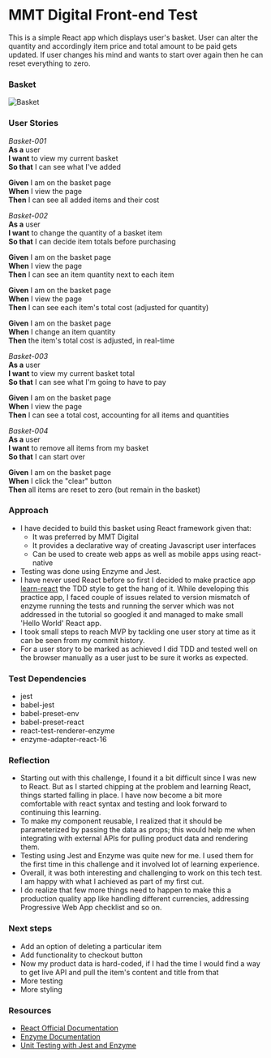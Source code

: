 # MMT Digital Front-end Test

This is a simple React app which displays user's basket. User can alter the quantity and accordingly item price and total amount to be paid gets updated. If user changes his mind and wants to start over again then he can reset everything to zero.

### Basket

![Basket](https://i.imgur.com/Lo3dAET.png)

### User Stories

*Basket-001*  
**As a** user  
**I want** to view my current basket  
**So that** I can see what I've added  

**Given** I am on the basket page  
**When** I view the page  
**Then** I can see all added items and their cost  

*Basket-002*  
**As a** user  
**I want** to change the quantity of a basket item  
**So that** I can decide item totals before purchasing  

**Given** I am on the basket page  
**When** I view the page  
**Then** I can see an item quantity next to each item  

**Given** I am on the basket page  
**When** I view the page  
**Then** I can see each item's total cost (adjusted for quantity)  

**Given** I am on the basket page  
**When** I change an item quantity  
**Then** the item's total cost is adjusted, in real-time  

*Basket-003*  
**As a** user  
**I want** to view my current basket total  
**So that** I can see what I'm going to have to pay  

**Given** I am on the basket page  
**When** I view the page  
**Then** I can see a total cost, accounting for all items and quantities  

*Basket-004*  
**As a** user  
**I want** to remove all items from my basket  
**So that** I can start over  

**Given** I am on the basket page  
**When** I click the "clear" button  
**Then** all items are reset to zero (but remain in the basket)  


### Approach

* I have decided to build this basket using React framework given that:
    * It was preferred by MMT Digital
    * It provides a declarative way of creating Javascript user interfaces
    * Can be used to create web apps as well as mobile apps using react-native 
* Testing was done using Enzyme and Jest.
* I have never used React before so first I decided to make practice app [learn-react](https://github.com/reenz/learn-react ) the TDD style to get the hang of it. While developing this practice app, I faced couple of issues related to version mismatch of enzyme  running the tests and running the server which was not addressed in the tutorial so googled it and managed to make small 'Hello World' React app.
* I took small steps to reach MVP by tackling one user story at time as it can be seen from my commit history.
* For a user story to be marked as achieved I did TDD and tested well on the browser manually as a user just to be sure it works as expected.

### Test Dependencies

* jest
* babel-jest
* babel-preset-env
* babel-preset-react
* react-test-renderer-enzyme
* enzyme-adapter-react-16

### Reflection

* Starting out with this challenge, I found it a bit difficult since I was new to React. But as I started chipping at the problem and learning React, things started falling in place. I have now become a bit more comfortable with react syntax and testing and look forward to continuing this learning.
* To make my component reusable, I realized that it should be parameterized by passing the data as props; this would help me when integrating with external APIs for pulling product data and rendering them.
* Testing using Jest and Enzyme was quite new for me. I used them for the first time in this challenge and it involved lot of learning experience.
* Overall, it was both interesting and challenging to work on this tech test. I am happy with what I achieved as part of my first cut.
* I do realize that few more things need to happen to make this a production quality app like handling different currencies, addressing Progressive Web App checklist and so on.

### Next steps

* Add an option of deleting a particular item
* Add functionality to checkout button
* Now my product data is hard-coded, if I had the time I would find a way to get live API and pull the item's content and title from that
* More testing
* More styling

### Resources

* [React Official Documentation](https://reactjs.org/docs/hello-world.html)
* [Enzyme Documentation](http://airbnb.io/enzyme/docs/api/shallow.html)
* [Unit Testing with Jest and Enzyme](https://medium.com/wehkamp-techblog/unit-testing-your-react-application-with-jest-and-enzyme-81c5545cee45)